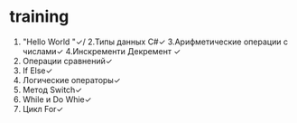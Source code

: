 # training
1. "Hello World "✓/
2.Типы данных C#✓
3.Арифметические операции с числами✓
4.Инскременти Декремент ✓
5. Операции сравнений✓
6. If Else✓
7. Логические операторы✓
8. Метод Switch✓
9. While  и Do Whie✓
10. Цикл For✓
